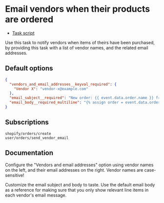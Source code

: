 # Email vendors when their products are ordered

* [Task script](./script.liquid)

Use this task to notify vendors when items of theirs have been purchased, by providing this task with a list of vendor names, and the related email addresses.

## Default options

```json
{
  "vendors_and_email_addresses__keyval_required": {
    "Vendor X": "vendor-x@example.com"
  },
  "email_subject__required": "New order: {{ event.data.order.name }} from {{ shop.name }}",
  "email_body__required_multiline": "{% assign order = event.data.order %}\n\n<p>Hello,</p>\n\n<p>A new order has arrived ({{ order.name }}) for the following items:</p>\n\n<ul>\n{% for line_item in order.line_items %}\n<li>{{ line_item.quantity }}x {% if line_item.sku %}{{ line_item.sku }} -{% endif %} {{ line_item.title }} {% if line_item.variant_title != blank %}({{ line_item.variant_title }}){% endif %}\n</li>\n{% endfor %}\n</ul>\n\n<p>The order is to be shipped to the following address:</p>\n\n<p>\n{% if order.shipping_address %}\n{{ order.shipping_address.name }}\n{% if order.shipping_address.company != blank %}<br>{{ order.shipping_address.company }}{% endif %}\n<br>{{ order.shipping_address.address1 }}\n{% if order.shipping_address.address2 != blank %}<br>{{ order.shipping_address.address2 }}{% endif %}\n<br>{{ order.shipping_address.city }}, {{ order.shipping_address.province }}\n<br>{{ order.shipping_address.zip }} {{ order.shipping_address.country_code }}\n{% else %}\n(missing shipping address)\n{% endif %}\n</p>\n\n<p>\nThanks,\n<br>{{ shop.name }}\n</p>\n"
}
```

## Subscriptions

```liquid
shopify/orders/create
user/orders/send_vendor_email
```

## Documentation

Configure the "Vendors and email addresses" option using vendor names on the left, and their email addresses on the right. Vendor names are case-sensitive!

Customize the email subject and body to taste. Use the default email body as a reference for making sure that you only show relevant line items in each vendor's email message.